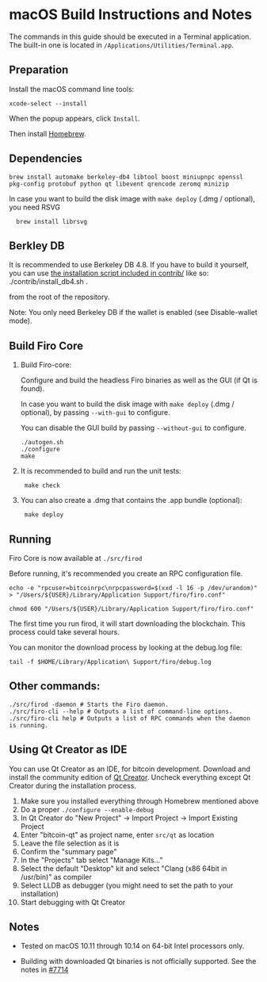 macOS Build Instructions and Notes
====================================
The commands in this guide should be executed in a Terminal application.
The built-in one is located in `/Applications/Utilities/Terminal.app`.

Preparation
-----------
Install the macOS command line tools:

`xcode-select --install`

When the popup appears, click `Install`.

Then install [Homebrew](http://brew.sh).

Dependencies
----------------------

    brew install automake berkeley-db4 libtool boost miniupnpc openssl pkg-config protobuf python qt libevent qrencode zeromq minizip

In case you want to build the disk image with `make deploy` (.dmg / optional), you need RSVG

      brew install librsvg
      
Berkley DB
------------------------
It is recommended to use Berkeley DB 4.8. If you have to build it yourself, you can use [the installation script included in contrib/](https://github.com/bitcoin/bitcoin/blob/master/contrib/install_db4.sh) like so:
    ./contrib/install_db4.sh .

from the root of the repository.

Note: You only need Berkeley DB if the wallet is enabled (see Disable-wallet mode).
      
      
Build Firo Core
------------------------
1.  Build Firo-core:

    Configure and build the headless Firo binaries as well as the GUI (if Qt is found).
    
    In case you want to build the disk image with `make deploy` (.dmg / optional), by passing `--with-gui` to configure.
    
    You can disable the GUI build by passing `--without-gui` to configure.
        
        ./autogen.sh
        ./configure
        make

2.  It is recommended to build and run the unit tests:

       ` make check`
        
3.   You can also create a .dmg that contains the .app bundle (optional):

       ` make deploy`


Running
-------

Firo Core is now available at `./src/firod`

Before running, it's recommended you create an RPC configuration file.

    echo -e "rpcuser=bitcoinrpc\nrpcpassword=$(xxd -l 16 -p /dev/urandom)" > "/Users/${USER}/Library/Application Support/firo/firo.conf"

    chmod 600 "/Users/${USER}/Library/Application Support/firo/firo.conf"

The first time you run firod, it will start downloading the blockchain. This process could take several hours.

You can monitor the download process by looking at the debug.log file:

    tail -f $HOME/Library/Application\ Support/firo/debug.log

Other commands:
-------

    ./src/firod -daemon # Starts the Firo daemon.
    ./src/firo-cli --help # Outputs a list of command-line options.
    ./src/firo-cli help # Outputs a list of RPC commands when the daemon is running.

Using Qt Creator as IDE
------------------------
You can use Qt Creator as an IDE, for bitcoin development.
Download and install the community edition of [Qt Creator](https://www.qt.io/download/).
Uncheck everything except Qt Creator during the installation process.

1. Make sure you installed everything through Homebrew mentioned above
2. Do a proper `./configure --enable-debug`
3. In Qt Creator do "New Project" -> Import Project -> Import Existing Project
4. Enter "bitcoin-qt" as project name, enter `src/qt` as location
5. Leave the file selection as it is
6. Confirm the "summary page"
7. In the "Projects" tab select "Manage Kits..."
8. Select the default "Desktop" kit and select "Clang (x86 64bit in /usr/bin)" as compiler
9. Select LLDB as debugger (you might need to set the path to your installation)
10. Start debugging with Qt Creator

Notes
-----

* Tested on macOS 10.11 through 10.14 on 64-bit Intel processors only.

* Building with downloaded Qt binaries is not officially supported. See the notes in [#7714](https://github.com/bitcoin/bitcoin/issues/7714)

